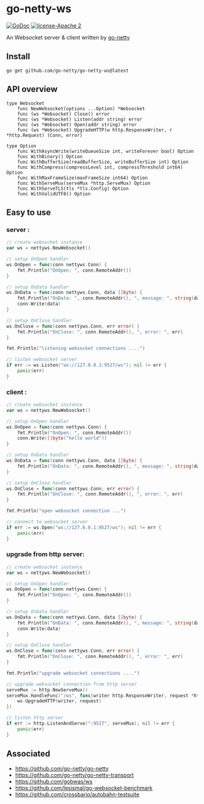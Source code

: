 # go-netty-ws

[![GoDoc][1]][2] [![license-Apache 2][3]][4]

<!--[![Downloads][7]][8]-->

[1]: https://godoc.org/github.com/go-netty/go-netty-ws?status.svg
[2]: https://godoc.org/github.com/go-netty/go-netty-ws
[3]: https://img.shields.io/badge/license-Apache%202-blue.svg
[4]: LICENSE

An Websocket server & client written by [go-netty](https://github.com/go-netty/go-netty)

## Install
```
go get github.com/go-netty/go-netty-ws@latest
```

## API overview
```
type Websocket
    func NewWebsocket(options ...Option) *Websocket
    func (ws *Websocket) Close() error
    func (ws *Websocket) Listen(addr string) error
    func (ws *Websocket) Open(addr string) error
    func (ws *Websocket) UpgradeHTTP(w http.ResponseWriter, r *http.Request) (Conn, error)

type Option
    func WithAsyncWrite(writeQueueSize int, writeForever bool) Option
    func WithBinary() Option
    func WithBufferSize(readBufferSize, writeBufferSize int) Option
    func WithCompress(compressLevel int, compressThreshold int64) Option
    func WithMaxFrameSize(maxFrameSize int64) Option
    func WithServeMux(serveMux *http.ServeMux) Option
    func WithServeTLS(tls *tls.Config) Option
    func WithValidUTF8() Option
```

## Easy to use

### server :
```go
// create websocket instance
var ws = nettyws.NewWebsocket()

// setup OnOpen handler
ws.OnOpen = func(conn nettyws.Conn) {
    fmt.Println("OnOpen: ", conn.RemoteAddr())
}

// setup OnData handler
ws.OnData = func(conn nettyws.Conn, data []byte) {
    fmt.Println("OnData: ", conn.RemoteAddr(), ", message: ", string(data))
    conn.Write(data)
}

// setup OnClose handler
ws.OnClose = func(conn nettyws.Conn, err error) {
    fmt.Println("OnClose: ", conn.RemoteAddr(), ", error: ", err)
}

fmt.Println("listening websocket connections ....")

// listen websocket server
if err := ws.Listen("ws://127.0.0.1:9527/ws"); nil != err {
    panic(err)
}
```

### client :
```go
// create websocket instance
var ws = nettyws.NewWebsocket()

// setup OnOpen handler
ws.OnOpen = func(conn nettyws.Conn) {
    fmt.Println("OnOpen: ", conn.RemoteAddr())
    conn.Write([]byte("hello world"))
}

// setup OnData handler
ws.OnData = func(conn nettyws.Conn, data []byte) {
    fmt.Println("OnData: ", conn.RemoteAddr(), ", message: ", string(data))
}

// setup OnClose handler
ws.OnClose = func(conn nettyws.Conn, err error) {
    fmt.Println("OnClose: ", conn.RemoteAddr(), ", error: ", err)
}

fmt.Println("open websocket connection ...")

// connect to websocket server
if err := ws.Open("ws://127.0.0.1:9527/ws"); nil != err {
    panic(err)
}
```

### upgrade from http server:
```go
// create websocket instance
var ws = nettyws.NewWebsocket()

// setup OnOpen handler
ws.OnOpen = func(conn nettyws.Conn) {
    fmt.Println("OnOpen: ", conn.RemoteAddr())
}

// setup OnData handler
ws.OnData = func(conn nettyws.Conn, data []byte) {
    fmt.Println("OnData: ", conn.RemoteAddr(), ", message: ", string(data))
    conn.Write(data)
}

// setup OnClose handler
ws.OnClose = func(conn nettyws.Conn, err error) {
    fmt.Println("OnClose: ", conn.RemoteAddr(), ", error: ", err)
}

fmt.Println("upgrade websocket connections ....")

// upgrade websocket connection from http server
serveMux := http.NewServeMux()
serveMux.HandleFunc("/ws", func(writer http.ResponseWriter, request *http.Request) {
    ws.UpgradeHTTP(writer, request)
})

// listen http server
if err := http.ListenAndServe(":9527", serveMux); nil != err {
    panic(err)
}
```

## Associated
* https://github.com/go-netty/go-netty
* https://github.com/go-netty/go-netty-transport
* https://github.com/gobwas/ws
* https://github.com/lesismal/go-websocket-benchmark
* https://github.com/crossbario/autobahn-testsuite